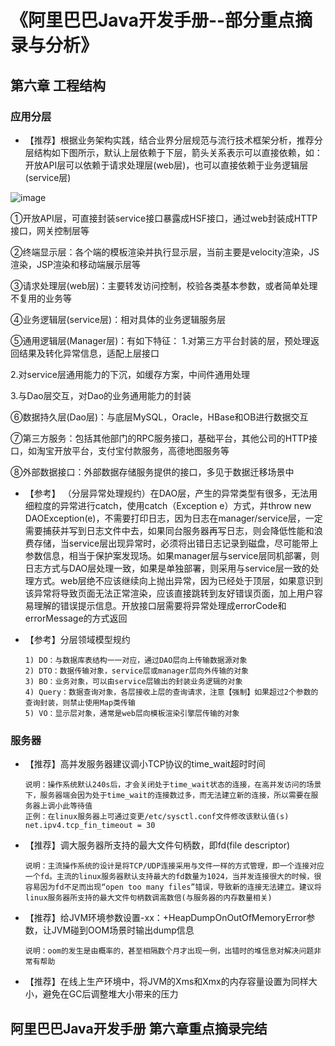 # 《阿里巴巴Java开发手册--部分重点摘录与分析》

## 第六章 工程结构

### 应用分层

* 【推荐】根据业务架构实践，结合业界分层规范与流行技术框架分析，推荐分层结构如下图所示，默认上层依赖于下层，箭头关系表示可以直接依赖，如：开放API层可以依赖于请求处理层(web层)，也可以直接依赖于业务逻辑层(service层)

![image](https://cdn.jsdelivr.net/gh/chen-xing/figure_bed_02/cdn/20210712144015966.png)

①开放API层，可直接封装service接口暴露成HSF接口，通过web封装成HTTP接口，网关控制层等

②终端显示层：各个端的模板渲染并执行显示层，当前主要是velocity渲染，JS渲染，JSP渲染和移动端展示层等

③请求处理层(web层)：主要转发访问控制，校验各类基本参数，或者简单处理不复用的业务等

④业务逻辑层(service层)：相对具体的业务逻辑服务层

⑤通用逻辑层(Manager层)：有如下特征：
1.对第三方平台封装的层，预处理返回结果及转化异常信息，适配上层接口

2.对service层通用能力的下沉，如缓存方案，中间件通用处理

3.与Dao层交互，对Dao的业务通用能力的封装

⑥数据持久层(Dao层)：与底层MySQL，Oracle，HBase和OB进行数据交互

⑦第三方服务：包括其他部门的RPC服务接口，基础平台，其他公司的HTTP接口，如淘宝开放平台，支付宝付款服务，高德地图服务等

⑧外部数据接口：外部数据存储服务提供的接口，多见于数据迁移场景中

* 【参考】 （分层异常处理规约）在DAO层，产生的异常类型有很多，无法用细粒度的异常进行catch，使用catch（Exception e）方式，并throw new DAOException(e)，不需要打印日志，因为日志在manager/service层，一定需要捕获并写到日志文件中去，如果同台服务器再写日志，则会降低性能和浪费存储，当service层出现异常时，必须将出错日志记录到磁盘，尽可能带上参数信息，相当于保护案发现场。如果manager层与service层同机部署，则日志方式与DAO层处理一致，如果是单独部署，则采用与service层一致的处理方式。web层绝不应该继续向上抛出异常，因为已经处于顶层，如果意识到该异常将导致页面无法正常渲染，应该直接跳转到友好错误页面，加上用户容易理解的错误提示信息。开放接口层需要将异常处理成errorCode和errorMessage的方式返回

* 【参考】分层领域模型规约

  ~~~wiki
  1) DO：与数据库表结构一一对应，通过DAO层向上传输数据源对象
  2) DTO：数据传输对象，service层或manager层向外传输的对象
  3) BO：业务对象，可以由service层输出的封装业务逻辑的对象
  4) Query：数据查询对象，各层接收上层的查询请求，注意【强制】如果超过2个参数的查询封装，则禁止使用Map类传输
  5) VO：显示层对象，通常是web层向模板渲染引擎层传输的对象
  ~~~

### 服务器

* 【推荐】高并发服务器建议调小TCP协议的time_wait超时时间

  ~~~wiki
  说明：操作系统默认240s后，才会关闭处于time_wait状态的连接，在高并发访问的场景下，服务器端会因为处于time_wait的连接数过多，而无法建立新的连接，所以需要在服务器上调小此等待值
  正例：在linux服务器上可通过变更/etc/sysctl.conf文件修改该默认值(s)
  net.ipv4.tcp_fin_timeout = 30
  ~~~

* 【推荐】调大服务器所支持的最大文件句柄数，即fd(file descriptor)

  ~~~wiki
  说明：主流操作系统的设计是将TCP/UDP连接采用与文件一样的方式管理，即一个连接对应一个fd。主流的linux服务器默认支持最大的fd数量为1024，当并发连接很大的时候，很容易因为fd不足而出现“open too many files”错误，导致新的连接无法建立。建议将linux服务器所支持的最大文件句柄数调高数倍(与服务器的内存数量相关)
  ~~~

* 【推荐】给JVM环境参数设置-xx：+HeapDumpOnOutOfMemoryError参数，让JVM碰到OOM场景时输出dump信息

  ~~~wiki
  说明：oom的发生是由概率的，甚至相隔数个月才出现一例，出错时的堆信息对解决问题非常有帮助
  ~~~

* 【推荐】在线上生产环境中，将JVM的Xms和Xmx的内存容量设置为同样大小，避免在GC后调整堆大小带来的压力

## 阿里巴巴Java开发手册 第六章重点摘录完结



